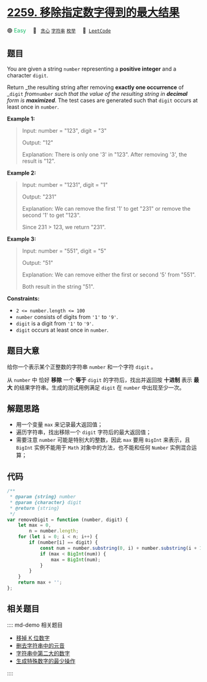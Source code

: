 # [2259. 移除指定数字得到的最大结果](https://leetcode.com/problems/remove-digit-from-number-to-maximize-result)

🟢 <font color=#15bd66>Easy</font>&emsp; 🔖&ensp; [`贪心`](/leetcode/outline/tag/greedy.md) [`字符串`](/leetcode/outline/tag/string.md) [`枚举`](/leetcode/outline/tag/enumeration.md)&emsp; 🔗&ensp;[`LeetCode`](https://leetcode.com/problems/remove-digit-from-number-to-maximize-result/)

## 题目

You are given a string `number` representing a **positive integer** and a
character `digit`.

Return _the resulting string after removing **exactly one occurrence** of
_`digit` _from_`number` _such that the value of the resulting string in
**decimal** form is **maximized**_. The test cases are generated such that
`digit` occurs at least once in `number`.

**Example 1:**

> Input: number = "123", digit = "3"
>
> Output: "12"
>
> Explanation: There is only one '3' in "123". After removing '3', the result is "12".

**Example 2:**

> Input: number = "1231", digit = "1"
>
> Output: "231"
>
> Explanation: We can remove the first '1' to get "231" or remove the second '1' to get "123".
>
> Since 231 > 123, we return "231".

**Example 3:**

> Input: number = "551", digit = "5"
>
> Output: "51"
>
> Explanation: We can remove either the first or second '5' from "551".
>
> Both result in the string "51".

**Constraints:**

- `2 <= number.length <= 100`
- `number` consists of digits from `'1'` to `'9'`.
- `digit` is a digit from `'1'` to `'9'`.
- `digit` occurs at least once in `number`.

## 题目大意

给你一个表示某个正整数的字符串 `number` 和一个字符 `digit` 。

从 `number` 中 恰好 **移除** 一个 **等于** `digit` 的字符后，找出并返回按 **十进制** 表示 **最大** 的结果字符串。生成的测试用例满足 `digit` 在 `number` 中出现至少一次。

## 解题思路

- 用一个变量 `max` 来记录最大返回值；
- 遍历字符串，找出移除一个 `digit` 字符后的最大返回值；
- 需要注意 `number` 可能是特别大的整数，因此 `max` 要用 `BigInt` 来表示，且 `BigInt` 实例不能用于 `Math` 对象中的方法，也不能和任何 `Number` 实例混合运算；

## 代码

```javascript
/**
 * @param {string} number
 * @param {character} digit
 * @return {string}
 */
var removeDigit = function (number, digit) {
	let max = 0,
		n = number.length;
	for (let i = 0; i < n; i++) {
		if (number[i] == digit) {
			const num = number.substring(0, i) + number.substring(i + 1);
			if (max < BigInt(num)) {
				max = BigInt(num);
			}
		}
	}
	return max + '';
};
```

## 相关题目

:::: md-demo 相关题目
- [移掉 K 位数字](https://leetcode.com/problems/remove-k-digits)
- [删去字符串中的元音](https://leetcode.com/problems/remove-vowels-from-a-string)
- [字符串中第二大的数字](https://leetcode.com/problems/second-largest-digit-in-a-string)
- [生成特殊数字的最少操作](https://leetcode.com/problems/minimum-operations-to-make-a-special-number)

::::
